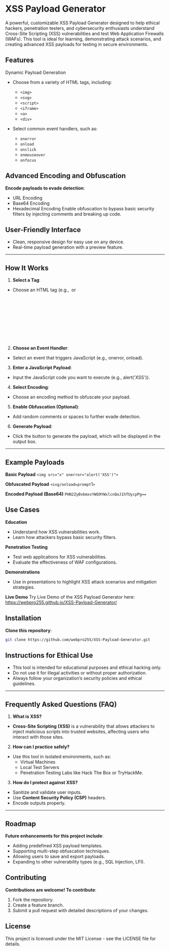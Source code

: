 # XSS Payload Generator

A powerful, customizable XSS Payload Generator designed to help ethical hackers, penetration testers, and cybersecurity enthusiasts understand Cross-Site Scripting (XSS) vulnerabilities and test Web Application Firewalls (WAFs). This tool is ideal for learning, demonstrating attack scenarios, and creating advanced XSS payloads for testing in secure environments.

## Features
Dynamic Payload Generation
 - Choose from a variety of HTML tags, including:
   - `<img>`
   - `<svg>`
   - `<script>`
   - `<iframe>`
   - `<a>`
   - `<div>`

 - Select common event handlers, such as:
   - `onerror`
   - `onload`
   - `onclick`
   - `onmouseover`
   - `onfocus`

## Advanced Encoding and Obfuscation
**Encode payloads to evade detection**:
 - URL Encoding
 - Base64 Encoding
 - Hexadecimal Encoding
Enable obfuscation to bypass basic security filters by injecting comments and breaking up code.

## User-Friendly Interface
 - Clean, responsive design for easy use on any device.
 - Real-time payload generation with a preview feature.

---

## How It Works

1. **Select a Tag**:
 - Choose an HTML tag (e.g., <img> or <svg>) that supports JavaScript event handlers.

2. **Choose an Event Handler**:
 - Select an event that triggers JavaScript (e.g., onerror, onload).

3. **Enter a JavaScript Payload**:
 - Input the JavaScript code you want to execute (e.g., alert('XSS')).

4. **Select Encoding**:
- Choose an encoding method to obfuscate your payload.

5. **Enable Obfuscation (Optional)**:
 - Add random comments or spaces to further evade detection.

6. **Generate Payload**:
 - Click the button to generate the payload, which will be displayed in the output box.

---

## Example Payloads

**Basic Payload**
`<img src="x" onerror="alert('XSS')">`

**Obfuscated Payload**
`<svg/onload=prompt`1`>`

**Encoded Payload (Base64)**
`PHN2ZyBvbmxvYWQ9YWxlcnQoJ1hTUycpPg==`

## Use Cases
**Education**
 - Understand how XSS vulnerabilities work.
 - Learn how attackers bypass basic security filters.

**Penetration Testing**
 - Test web applications for XSS vulnerabilities.
 - Evaluate the effectiveness of WAF configurations.

**Demonstrations**
 - Use in presentations to highlight XSS attack scenarios and mitigation strategies.

**Live Demo**
Try Live Demo of the XSS Payload Generator here: https://webpro255.github.io/XSS-Payload-Generator/

## Installation
**Clone this repository**:
   ```bash
   git clone https://github.com/webpro255/XSS-Payload-Generator.git
   ```
## Instructions for Ethical Use
 - This tool is intended for educational purposes and ethical hacking only.
 - Do not use it for illegal activities or without proper authorization.
 - Always follow your organization’s security policies and ethical guidelines.

---

## Frequently Asked Questions (FAQ)

1. **What is XSS?**
 - **Cross-Site Scripting (XSS)** is a vulnerability that allows attackers to inject malicious scripts into trusted websites, affecting users who interact with those sites.

2. **How can I practice safely?**
 - Use this tool in isolated environments, such as:
    - Virtual Machines
    - Local Test Servers
    - Penetration Testing Labs like Hack The Box or TryHackMe.

3. **How do I protect against XSS?**
 - Sanitize and validate user inputs.
 - Use **Content Security Policy (CSP)** headers.
 - Encode outputs properly.

--- 

## Roadmap
**Future enhancements for this project include**:
 - Adding predefined XSS payload templates.
 - Supporting multi-step obfuscation techniques.
 - Allowing users to save and export payloads.
 - Expanding to other vulnerability types (e.g., SQL Injection, LFI).



## Contributing
**Contributions are welcome! To contribute**:
1. Fork the repository.
2. Create a feature branch.
3. Submit a pull request with detailed descriptions of your changes.

## License
This project is licensed under the MIT License - see the LICENSE file for details.
